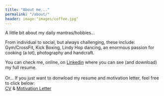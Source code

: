 ```yaml
---
title: "About me..."
permalink: "/about/"
header: image:"images/coffee.jpg"
---
```


A little bit about my daily mantras/hobbies...

From individual to social, but always challenging, these include: Gym/CrossFit, Kick Boxing, Lindy Hop dancing, an enormous passion for cooking (a lot), photography and handcraft.


You can check me, online, on [Linkedin](https://www.linkedin.com/in/lsa003/) where you can see (and download) my full resume.
<br>
<br>
Or... If you just want to donwload my resume and motivation letter, feel free to click below: <br> [CV](/images/CV.pdf) & [Motivation Letter](/images/ML.pdf)
